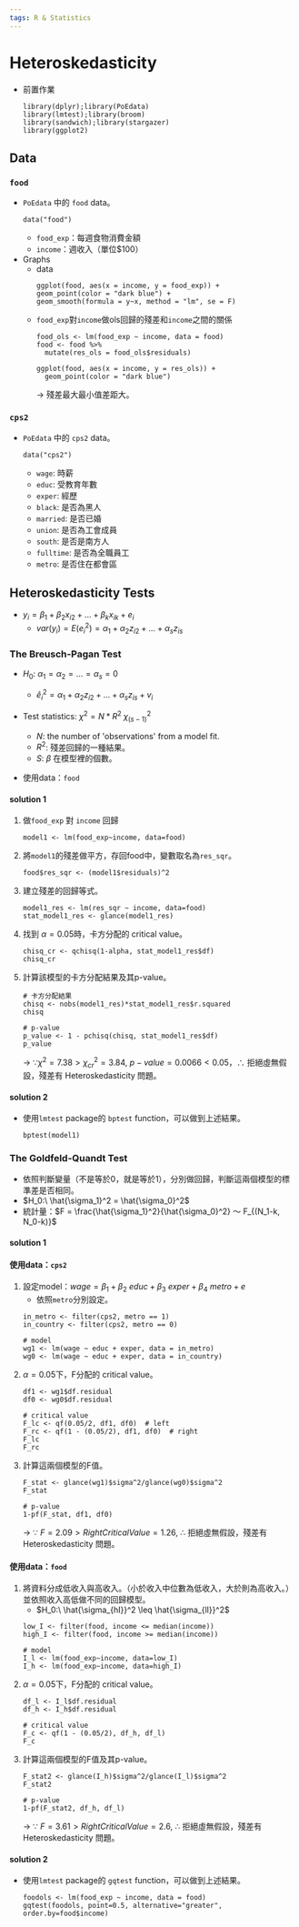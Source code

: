 ```yaml
---
tags: R & Statistics
---
```

# Heteroskedasticity
- 前置作業
    ```r=
    library(dplyr);library(PoEdata)
    library(lmtest);library(broom)
    library(sandwich);library(stargazer)
    library(ggplot2)
    ```

## Data
### `food`
- `PoEdata` 中的 `food` data。
    ```r=
    data("food")
    ```
    - `food_exp`：每週食物消費金額
    - `income`：週收入（單位$100）
- Graphs
    - data
        ```r=
        ggplot(food, aes(x = income, y = food_exp)) +
      geom_point(color = "dark blue") +
      geom_smooth(formula = y~x, method = "lm", se = F)
        ```
    - `food_exp`對`income`做ols回歸的殘差和`income`之間的關係
        ```r=
        food_ols <- lm(food_exp ~ income, data = food)
        food <- food %>%
          mutate(res_ols = food_ols$residuals)

        ggplot(food, aes(x = income, y = res_ols)) +
          geom_point(color = "dark blue")
        ```
        $\rightarrow$ 殘差最大最小值差距大。

### `cps2`
- `PoEdata` 中的 `cps2` data。
    ```r=
    data("cps2")
    ```
    - `wage`: 時薪
    - `educ`: 受教育年數
    - `exper`: 經歷
    - `black`: 是否為黑人
    - `married`: 是否已婚
    - `union`: 是否為工會成員
    - `south`: 是否是南方人
    - `fulltime`: 是否為全職員工
    - `metro`: 是否住在都會區
        
## Heteroskedasticity Tests
- $y_i = \beta_1+\beta_{2}x_{i2}+...+\beta_kx_{ik}+e_i$
    - $var(y_i)=E(e_i^2)=\alpha_1+\alpha_2z_{i2}+...+\alpha_sz_{is}$

### The Breusch-Pagan Test
- $H_0:\ \alpha_1 = \alpha_2 = ...=\alpha_s = 0$
    - $\hat{e}^2_i = \alpha_1+\alpha_2z_{i2}+...+\alpha_sz_{is}+v_i$

- Test statistics: $\chi^2 = N*R^2 ~ \chi^2_{(s-1)}$
    - $N$: the number of 'observations' from a model fit. 
    - $R^2$: 殘差回歸的一種結果。
    - $S$: $\beta$ 在模型裡的個數。
- 使用data：`food`

#### solution 1
1. 做`food_exp` 對 `income` 回歸
    ```r=
    model1 <- lm(food_exp~income, data=food)
    ```
2. 將`model1`的殘差做平方，存回food中，變數取名為`res_sqr`。
    ```r=
    food$res_sqr <- (model1$residuals)^2
    ```
3. 建立殘差的回歸等式。
    ```r=
    model1_res <- lm(res_sqr ~ income, data=food)
    stat_model1_res <- glance(model1_res)
    ```
4. 找到 $\alpha = 0.05$時，卡方分配的 critical value。
    ```r=
    chisq_cr <- qchisq(1-alpha, stat_model1_res$df)
    chisq_cr
    ```
5. 計算該模型的卡方分配結果及其p-value。
    ```r=
    # 卡方分配結果
    chisq <- nobs(model1_res)*stat_model1_res$r.squared
    chisq
    
    # p-value
    p_value <- 1 - pchisq(chisq, stat_model1_res$df)
    p_value
    ```
    $\rightarrow$ $\because \chi^2 = 7.38 > \chi^2_{cr} = 3.84,\ p-value = 0.0066 < 0.05$，$\therefore$ 拒絕虛無假設，殘差有 Heteroskedasticity 問題。
    
#### solution 2
- 使用`lmtest` package的 `bptest` function，可以做到上述結果。
    ```r=
    bptest(model1)
    ```

### The Goldfeld-Quandt Test
-  依照判斷變量（不是等於0，就是等於1），分別做回歸，判斷這兩個模型的標準差是否相同。
-  $H_0:\ \hat{\sigma_1}^2 = \hat{\sigma_0}^2$
-  統計量：$F = \frac{\hat{\sigma_1}^2}{\hat{\sigma_0}^2} ～ F_{(N_1-k, N_0-k)}$
#### solution 1

#### 使用data：`cps2`
1. 設定model：$wage = \beta_1+\beta_2\ educ+\beta_3\ exper+\beta_4\ metro+e$
    - 依照`metro`分別設定。
    ```r=
    in_metro <- filter(cps2, metro == 1)
    in_country <- filter(cps2, metro == 0)
    
    # model
    wg1 <- lm(wage ~ educ + exper, data = in_metro)
    wg0 <- lm(wage ~ educ + exper, data = in_country)
    ```
2. $\alpha = 0.05$下，F分配的 critical value。
    ```r=
    df1 <- wg1$df.residual
    df0 <- wg0$df.residual
    
    # critical value
    F_lc <- qf(0.05/2, df1, df0)  # left
    F_rc <- qf(1 - (0.05/2), df1, df0)  # right
    F_lc
    F_rc
    ```
3. 計算這兩個模型的F值。
    ```r=
    F_stat <- glance(wg1)$sigma^2/glance(wg0)$sigma^2
    F_stat
    
    # p-value
    1-pf(F_stat, df1, df0)
    ```
    $\rightarrow$ $\because\ F = 2.09 > Right Critical Value = 1.26$, $\therefore$ 拒絕虛無假設，殘差有 Heteroskedasticity 問題。
    
#### 使用data：`food`
1. 將資料分成低收入與高收入。（小於收入中位數為低收入，大於則為高收入。）並依照收入高低做不同的回歸模型。
    - $H_0:\ \hat{\sigma_{hI}}^2 \leq \hat{\sigma_{lI}}^2$
    ```r=
    low_I <- filter(food, income <= median(income))
    high_I <- filter(food, income >= median(income))

    # model
    I_l <- lm(food_exp~income, data=low_I)
    I_h <- lm(food_exp~income, data=high_I)
    ```
2. $\alpha = 0.05$下，F分配的 critical value。
    ```r=
    df_l <- I_l$df.residual
    df_h <- I_h$df.residual
    
    # critical value
    F_c <- qf(1 - (0.05/2), df_h, df_l)
    F_c
    ```
3. 計算這兩個模型的F值及其p-value。
    ```r=
    F_stat2 <- glance(I_h)$sigma^2/glance(I_l)$sigma^2
    F_stat2
    
    # p-value
    1-pf(F_stat2, df_h, df_l)
    ```
    $\rightarrow$ $\because\ F = 3.61 > Right Critical Value = 2.6$, $\therefore$ 拒絕虛無假設，殘差有 Heteroskedasticity 問題。

#### solution 2
- 使用`lmtest` package的 `gqtest` function，可以做到上述結果。
    ```r=
    foodols <- lm(food_exp ~ income, data = food)
    gqtest(foodols, point=0.5, alternative="greater", order.by=food$income)
    ```